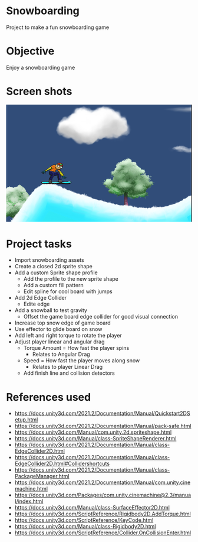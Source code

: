 # Snowboarding
Project to make a fun snowboarding game

# Objective
Enjoy a snowboarding game

# Screen shots
![Game](https://github.com/c0a3bd/UnitySnowboarding/blob/main/docs/Game_Home.png)

# Project tasks
* Import snowboarding assets
* Create a closed 2d sprite shape
* Add a custom Sprite shape profile
    * Add the profile to the new sprite shape
    * Add a custom fill pattern
    * Edit spline for cool board with jumps
* Add 2d Edge Collider
    * Edite edge
* Add a snowball to test gravity
    * Offset the game board edge collider for good visual connection
* Increase top snow edge of game board
* Use effector to glide board on snow
* Add left and right torque to rotate the player
* Adjust player linear and angular drag
    * Torque Amount = How fast the player spins
        * Relates to Angular Drag
    * Speed = How fast the player moves along snow
        * Relates to player Linear Drag
    * Add finish line and collision detectors 

# References used
* https://docs.unity3d.com/2021.2/Documentation/Manual/Quickstart2DSetup.html
* https://docs.unity3d.com/2021.2/Documentation/Manual/pack-safe.html 
* https://docs.unity3d.com/Manual/com.unity.2d.spriteshape.html
* https://docs.unity3d.com/Manual/class-SpriteShapeRenderer.html
* https://docs.unity3d.com/2021.2/Documentation/Manual/class-EdgeCollider2D.html
* https://docs.unity3d.com/2021.2/Documentation/Manual/class-EdgeCollider2D.html#Collidershortcuts
* https://docs.unity3d.com/2021.2/Documentation/Manual/class-PackageManager.html
* https://docs.unity3d.com/2021.2/Documentation/Manual/com.unity.cinemachine.html
* https://docs.unity3d.com/Packages/com.unity.cinemachine@2.3/manual/index.html
* https://docs.unity3d.com/Manual/class-SurfaceEffector2D.html
* https://docs.unity3d.com/ScriptReference/Rigidbody2D.AddTorque.html
* https://docs.unity3d.com/ScriptReference/KeyCode.html 
* https://docs.unity3d.com/Manual/class-Rigidbody2D.html 
* https://docs.unity3d.com/ScriptReference/Collider.OnCollisionEnter.html

